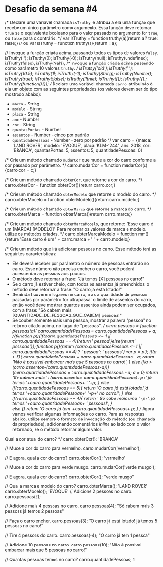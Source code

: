 # Desafio da semana #4

/*
Declare uma variável chamada `isTruthy`, e atribua a ela uma função que recebe
um único parâmetro como argumento. Essa função deve retornar `true` se o
equivalente booleano para o valor passado no argumento for `true`, ou `false`
para o contrário.
*/
var isTruthy = function truthy(a){return a ? true: false;}  // ou var isTruthy = function truthy(a){return !! a};

// Invoque a função criada acima, passando todos os tipos de valores `falsy`.
isTruthy('');
isTruthy(0);
isTruthy(-0);
isTruthy(null);
isTruthy(undefined);
isTruthy(false);
isTruthy(NaN);
/*
Invoque a função criada acima passando como parâmetro 10 valores `truthy`.
*/
isTruthy('olá');
isTruthy(' ');
isTruthy(10.5);
isTruthy(1);
isTruthy(-1);
isTruthy(String);
isTruthy(Number);
isTruthy(true);
isTruthy(!false);
isTruthy(!!true);
isTruthy([]);
isTruthy({});
isTruthy(function(){});
/*
Declare uma variável chamada `carro`, atribuindo à ela um objeto com as
seguintes propriedades (os valores devem ser do tipo mostrado abaixo):
- `marca` - String
- `modelo` - String
- `placa` - String
- `ano` - Number
- `cor` - String
- `quantasPortas` - Number
- `assentos` - Number - cinco por padrão
- `quantidadePessoas` - Number - zero por padrão
*/
var carro = {marca: 'LAND ROVER', modelo: 'EVOQUE', placa:'KLM-1244', ano: 2018, cor: 'BRANCA', 
			quantasPortas: 5, assentos: 5, quantidadePessoas: 0}

/*
Crie um método chamado `mudarCor` que mude a cor do carro conforme a cor
passado por parâmetro.
*/
carro.mudarCor = function mudarCor(c){carro.cor = c;}

/*
Crie um método chamado `obterCor`, que retorne a cor do carro.
*/
carro.obterCor = function obterCor(){return carro.cor;}

/*
Crie um método chamado `obterModelo` que retorne o modelo do carro.
*/
carro.obterModelo = function obterModelo(){return carro.modelo;}

/*
Crie um método chamado `obterMarca` que retorne a marca do carro.
*/
carro.obterMarca = function obterMarca(){return carro.marca;}

/*
Crie um método chamado `obterMarcaModelo`, que retorne:
"Esse carro é um [MARCA] [MODELO]"
Para retornar os valores de marca e modelo, utilize os métodos criados.
*/
carro.obterMarcaModelo = function mm(){return 'Esse carro é um ' + carro.marca + ' ' + carro.modelo;}

/*
Crie um método que irá adicionar pessoas no carro. Esse método terá as
seguintes características:
- Ele deverá receber por parâmetro o número de pessoas entrarão no carro. Esse
número não precisa encher o carro, você poderá acrescentar as pessoas aos
poucos.
- O método deve retornar a frase: "Já temos [X] pessoas no carro!"
- Se o carro já estiver cheio, com todos os assentos já preenchidos, o método
deve retornar a frase: "O carro já está lotado!"
- Se ainda houverem lugares no carro, mas a quantidade de pessoas passadas por
parâmetro for ultrapassar o limite de assentos do carro, então você deve
mostrar quantos assentos ainda podem ser ocupados, com a frase:
"Só cabem mais [QUANTIDADE_DE_PESSOAS_QUE_CABEM] pessoas!"
- Se couber somente mais uma pessoa, mostrar a palavra "pessoa" no retorno
citado acima, no lugar de "pessoas".
*/
carro.pessoas = function pessoas(a){
	carro.quantidadePessoas = carro.quantidadePessoas + a;
 //function p(){if(carro.quantidadePessoas <= 1 || carro.quantidadePessoas == 4){return ' pessoa'}else{return' pessoas'}}; 
 function p(){return (carro.quantidadePessoas <=1 || carro.quantidadePessoas == 4) ? ' pessoa': ' pessoas'}
 var p = p();
	if(a > 5){
		carro.quantidadePessoas = carro.quantidadePessoas - a; return 'Não é possivel embarcar mais que 5 pessoas no carro!';
	}
	else if(a > (carro.assentos-(carro.quantidadePessoas-a))){carro.quantidadePessoas = carro.quantidadePessoas - a; a = 0;
		 return 'Só cabem mais '+(carro.assentos-carro.quantidadePessoas)+p+' já temos '+carro.quantidadePessoas+ ' '+p;
	}
	else if(carro.quantidadePessoas == 5){
		return 'O carro já está lotado! já temos '+carro.quantidadePessoas+' '+p+' no carro!';
	}
	else if(carro.quantidadePessoas == 4){
		return ' Só cabe mais uma '+p+'. já temos '+carro.quantidadePessoas+ ' pessoas!';
	}	
	else
		{}
	return 'O carro já tem '+carro.quantidadePessoas+ p;
}
/*
Agora vamos verificar algumas informações do carro. Para as respostas abaixo,
utilize sempre o formato de invocação do método (ou chamada da propriedade),
adicionando comentários _inline_ ao lado com o valor retornado, se o método
retornar algum valor.

Qual a cor atual do carro?
*/
carro.obterCor();
'BRANCA'

// Mude a cor do carro para vermelho.
carro.mudarCor('vermelho');

// E agora, qual a cor do carro?
carro.obterCor();
'vermelho'

// Mude a cor do carro para verde musgo.
carro.mudarCor('verde musgo');

// E agora, qual a cor do carro?
carro.obterCor();
"verde musgo"

// Qual a marca e modelo do carro?
carro.obterMarca(); 
'LAND ROVER'
carro.obterModelo();
'EVOQUE'
// Adicione 2 pessoas no carro.
carro.pessoas(2);

// Adicione mais 4 pessoas no carro.
carro.pessoas(4);
"Só cabem mais 3 pessoas já temos 2  pessoas"

// Faça o carro encher.
carro.pessoas(3);
"O carro já está lotado! já temos 5  pessoas no carro!"

// Tire 4 pessoas do carro.
carro.pessoas(-4);
"O carro já tem 1 pessoa"

// Adicione 10 pessoas no carro.
carro.pessoas(10);
"Não é possivel embarcar mais que 5 pessoas no carro!"

// Quantas pessoas temos no carro?
carro.quantidadePessoas;
1
